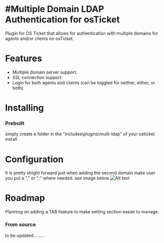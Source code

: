 #Multiple Domain LDAP Authentication for osTicket
=====================================
Plugin for OS Ticket that allows for authentication with multiple domains for agents and/or clients on osTicket.

Features
========
 - Multiple domain server support.
 - SSL connection support.
 - Login for both agents and clients (can be toggled for neither, either, or both).

Installing
==========

### Prebuilt

simply create a folder in the "includes\plugins\multi-ldap" of your osticket install

Configuration 
=============
It is pretty stright forward just when adding the second domain make user you put a "," or ";" where needed.
see image below
![Alt text](http://osticket.com/forum/uploads/FileUpload/29/e87dda088e77d2bd497f22b82989e7.png "Config Page")


Roadmap
==========
Planning on adding a TAB feature to make setting section easier to manage.

### From source

to be updated.........
